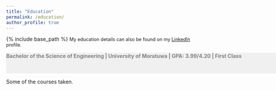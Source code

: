 ```yaml
---
title: "Education"
permalink: /education/
author_profile: true
---
```


{% include base_path %}
<span style="font-size:0.9em;text-align: justify">My education details can also be found on my <a href="https://www.linkedin.com/in/vinoj-jayasundara-983a81129/">LinkedIn</a> profile.</span>

<span style="font-size:1em; color:gray;background-color: #F0F0F0;height: 4em; width: 57em; display:inline-block; vertical-align: middle; top-padding: 22px;"><b>Bachelor of the Science of Engineering | University of Moratuwa | GPA: 3.99/4.20 | First Class</b></span><br/>

Some of the courses taken.


